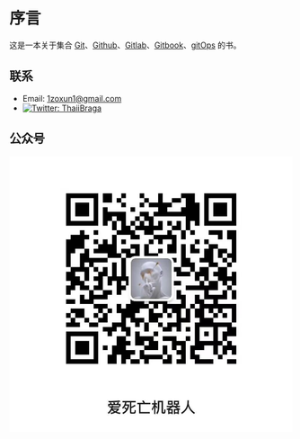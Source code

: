 # 序言

这是一本关于集合 [Git](https://git-scm.com/about)、[Github](https://github.com/)、[Gitlab](https://about.gitlab.com/)、[Gitbook](https://www.gitbook.com/)、[gitOps](https://argoproj.github.io/) 的书。

## 联系

- Email: 1zoxun1@gmail.com
- [![Twitter: ThaiiBraga](https://img.shields.io/twitter/follow/cnghostwritten?style=social)](https://twitter.com/cnghostwritten)

## 公众号

![爱 死 亡 机 器 人 ](https://github.com/Ghostwritten/gitbook-demo/blob/gh-pages/assets/imgs/public.jpg?raw=true) 
